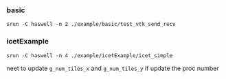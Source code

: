 

### basic

```
srun -C haswell -n 2 ./example/basic/test_vtk_send_recv
```


### icetExample

```
srun -C haswell -n 4 ./example/icetExample/icet_simple
```
neet to update `g_num_tiles_x` and `g_num_tiles_y` if update the proc number